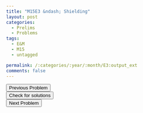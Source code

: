 ```yaml
---
title: "M15E3 &ndash; Shielding"
layout: post
categories:
  - Prelims
  - Problems
tags:
  - E&M
  - M15
  - untagged

permalink: /:categories/:year/:month/E3:output_ext
comments: false
---
```

<object data="2015M3E.pdf" type="application/pdf" width="100%" height="500"></object>

<div class='navbar'>
	<div float='left'><button onclick="window.location='E2.html'" >Previous Problem</button></div>
	<div float='center'><button onclick="window.location='https://princetonprelim.com/prelim/33/'">Check for solutions</button></div>
	<div float='right'><button onclick="window.location='Q1.html'" > Next Problem</button></div>
</div>
